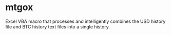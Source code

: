 mtgox
=====

Excel VBA macro that processes and intelligently combines the USD history file and BTC history text files into a single history.